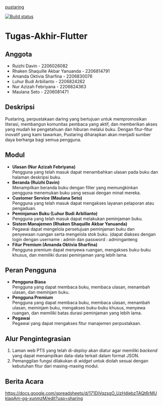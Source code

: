 [pustaring](https://install.appcenter.ms/orgs/tugas-akhir-flutter/apps/pustaring/distribution_groups/public)

[![Build status](https://build.appcenter.ms/v0.1/apps/a531c446-0fc8-4ba3-aaba-7aab2474c014/branches/main/badge)](https://appcenter.ms)
# Tugas-Akhir-Flutter

## Anggota
- Ruizhi Davin - 2206026082
- Rhaken Shaquille Akbar Yanuanda - 2206814791
- Amanda Oktivia Sharfina - 2206830076
- Luhur Budi Arbilianto - 2206824262
- Nur Azizah Febriyana - 2206824363
- Maulana Seto - 2206081471
   
## Deskripsi
Pustaring, perpustakaan daring yang bertujuan untuk mempromosikan literasi, membangun komunitas pembaca yang aktif, dan memberikan akses yang mudah ke pengetahuan dan hiburan melalui buku. Dengan fitur-fitur inovatif yang kami tawarkan, Pustaring diharapkan akan menjadi sumber daya berharga bagi semua pengguna.

## Modul
- **Ulasan (Nur Azizah Febriyana)**<br>Pengguna yang telah masuk dapat menambahkan ulasan pada buku dan halaman deskripsi buku.
- **Beranda (Ruizhi Davin)**<br>Menampilkan beranda buku dengan filter yang memungkinkan pengguna menemukan buku yang sesuai dengan minat mereka.
- **Customer Service (Maulana Seto)**<br>Pengguna yang telah masuk dapat mengakses layanan pelaporan atau pengaduan.
- **Peminjaman Buku (Luhur Budi Arbilianto)**<br>Pengguna yang telah masuk dapat melakukan peminjaman buku.
- **Sistem Manajemen (Rhaken Shaquille Akbar Yanuanda)**<br>Pegawai dapat mengelola persetujuan peminjaman buku dan penyewaan ruangan serta mengelola stok buku. (dapat diakses dengan login dengan username : admin dan password : adminganteng
- **Fitur Premium (Amanda Oktivia Sharfina)**<br>Pengguna premium dapat menyewa ruangan, mengakses buku-buku khusus, dan memiliki durasi peminjaman yang lebih lama.

## Peran Pengguna
- **Pengguna Biasa**<br>Pengguna yang dapat membaca buku, membaca ulasan, menambah ulasan, dan meminjam buku.
- **Pengguna Premium**<br>Pengguna yang dapat membaca buku, membaca ulasan, menambah ulasan, meminjam buku, mengakses buku-buku khusus, menyewa ruangan, dan memiliki batas durasi peminjaman yang lebih lama.
- **Pegawai**<br>Pegawai yang dapat mengakses fitur manajemen perpustakaan.

## Alur Pengintegrasian
1. Laman web PTS yang telah di-*deploy* akan diatur agar memiliki *backend* yang dapat menampilkan data-data terkait dalam format JSON. 
2. Pemanggilan fungsi dilakukan di *widget* untuk diolah sesuai dengan kebutuhan fitur dari masing-masing modul.

## Berita Acara
https://docs.google.com/spreadsheets/d/171DiVqzsgO_UzHdiebzTAQt6rMUklaqAm-gg-xunmzM/edit?usp=sharing 
